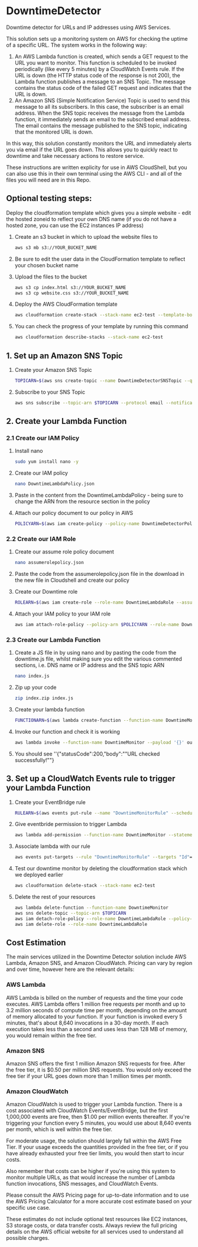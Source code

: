 # DowntimeDetector
Downtime detector for URLs and IP addresses using AWS Services. 

This solution sets up a monitoring system on AWS for checking the uptime of a specific URL. The system works in the following way: 

1. An AWS Lambda function is created, which sends a GET request to the URL you want to monitor. This function is scheduled to be invoked periodically (like every 5 minutes) by a CloudWatch Events rule. If the URL is down (the HTTP status code of the response is not 200), the Lambda function publishes a message to an SNS Topic. The message contains the status code of the failed GET request and indicates that the URL is down.
2. An Amazon SNS (Simple Notification Service) Topic is used to send this message to all its subscribers. In this case, the subscriber is an email address. When the SNS topic receives the message from the Lambda function, it immediately sends an email to the subscribed email address. The email contains the message published to the SNS topic, indicating that the monitored URL is down.

In this way, this solution constantly monitors the URL and immediately alerts you via email if the URL goes down. This allows you to quickly react to downtime and take necessary actions to restore service.

These instructions are written explicity for use in AWS CloudShell, but you can also use this in their own terminal using the AWS CLI - and all of the files you will need are in this Repo.

## Optional testing steps: 
Deploy the cloudformation template which gives you a simple website - edit the hosted zoneid to reflect your own DNS name (if you do not have a hosted zone, you can use the EC2 instances IP address)

1. Create an s3 bucket in which to upload the website files to 

    ```bash
    aws s3 mb s3://YOUR_BUCKET_NAME
    ```
   
2. Be sure to edit the user data in the CloudFormation template to reflect your chosen bucket name 
   
3. Upload the files to the bucket

    ```bash
    aws s3 cp index.html s3://YOUR_BUCKET_NAME
    aws s3 cp website.css s3://YOUR_BUCKET_NAME
    ```
   
4. Deploy the AWS CloudFormation template 

    ```bash
    aws cloudformation create-stack --stack-name ec2-test --template-body file://web-app-test.yaml --capabilities CAPABILITY_IAM
    ```
   
5. You can check the progress of your template by running this command 

    ```bash
    aws cloudformation describe-stacks --stack-name ec2-test 
    ```

## 1. Set up an Amazon SNS Topic 

1. Create your Amazon SNS Topic

    ```bash
    TOPICARN=$(aws sns create-topic --name DowntimeDetectorSNSTopic --query TopicArn --output text)
    ```
   
2. Subscribe to your SNS Topic

    ```bash
    aws sns subscribe --topic-arn $TOPICARN --protocol email --notification-endpoint your_email@gmail.com
    ```

## 2. Create your Lambda Function

### 2.1 Create our IAM Policy

1. Install nano

    ```bash
    sudo yum install nano -y
    ```
   
2. Create our IAM policy

    ```bash
    nano DowntimeLambdaPolicy.json
    ```
   
3. Paste in the content from the DowntimeLambdaPolicy - being sure to change the ARN from the resource section in the policy

4. Attach our policy document to our policy in AWS

    ```bash
    POLICYARN=$(aws iam create-policy --policy-name DowntimeDetectorPolicy --policy-document file://DowntimeLambdaPolicy.json --query Policy.Arn --output text)
    ```

### 2.2 Create our IAM Role

1. Create our assume role policy document

    ```bash
    nano assumerolepolicy.json
    ```
   
2. Paste the code from the assumerolepolicy.json file in the download in the new file in Cloudshell and create our policy

3. Create our Downtime role

    ```bash
    ROLEARN=$(aws iam create-role --role-name DowntimeLambdaRole --assume-role-policy-document file://assumerolepolicy.json --query Role.Arn --output text)
    ```
   
4. Attach your IAM policy to your IAM role

    ```bash
    aws iam attach-role-policy --policy-arn $POLICYARN --role-name DowntimeLambdaRole
    ```

### 2.3 Create our Lambda Function 

1. Create a JS file in by using nano and by pasting the code from the downtime.js file, whilst making sure you edit the various commented sections, i.e. DNS name or IP address and the SNS topic ARN

    ```bash
    nano index.js
    ```
   
2. Zip up your code

    ```bash
    zip index.zip index.js
    ```
   
3. Create your lambda function

    ```bash
    FUNCTIONARN=$(aws lambda create-function --function-name DowntimeMonitor --zip-file fileb://index.zip --handler index.handler --runtime nodejs14.x --role $ROLEARN --environment Variables={AWS_NODEJS_CONNECTION_REUSE_ENABLED=1} --output text --query 'FunctionArn')
    ```
   
4. Invoke our function and check it is working

    ```bash
    aws lambda invoke --function-name DowntimeMonitor --payload '{}' outputfile.txt && cat outputfile.txt
    ```
   
5. You should see ''{"statusCode":200,"body":"\"URL checked successfully!\""}

## 3. Set up a CloudWatch Events rule to trigger your Lambda Function

1. Create your EventBridge rule

    ```bash
    RULEARN=$(aws events put-rule --name "DowntimeMonitorRule" --schedule-expression "rate(1 minute)" --output text --query RuleArn)
    ```
   
2. Give eventbride permission to trigger Lambda 

    ```bash
    aws lambda add-permission --function-name DowntimeMonitor --statement-id "DowntimeMonitorRule" --action 'lambda:InvokeFunction' --principal events.amazonaws.com --source-arn $RULEARN
    ```
   
3. Associate lambda with our rule

    ```bash
    aws events put-targets --rule "DowntimeMonitorRule" --targets "Id"="1","Arn"="$FUNCTIONARN"
    ```
   
4. Test our downtime monitor by deleting the cloudformation stack which we deployed earlier

    ```bash
    aws cloudformation delete-stack --stack-name ec2-test
    ```
   
5. Delete the rest of your resources

    ```bash
    aws lambda delete-function --function-name DowntimeMonitor
    aws sns delete-topic --topic-arn $TOPICARN
    aws iam detach-role-policy --role-name DowntimeLambdaRole --policy-arn $POLICYARN
    aws iam delete-role --role-name DowntimeLambdaRole
    ```


## Cost Estimation

The main services utilized in the Downtime Detector solution include AWS Lambda, Amazon SNS, and Amazon CloudWatch. Pricing can vary by region and over time, however here are the relevant details:

### AWS Lambda 

AWS Lambda is billed on the number of requests and the time your code executes. AWS Lambda offers 1 million free requests per month and up to 3.2 million seconds of compute time per month, depending on the amount of memory allocated to your function. If your function is invoked every 5 minutes, that's about 8,640 invocations in a 30-day month. If each execution takes less than a second and uses less than 128 MB of memory, you would remain within the free tier.

### Amazon SNS 

Amazon SNS offers the first 1 million Amazon SNS requests for free. After the free tier, it is $0.50 per million SNS requests. You would only exceed the free tier if your URL goes down more than 1 million times per month.

### Amazon CloudWatch 

Amazon CloudWatch is used to trigger your Lambda function. There is a cost associated with CloudWatch Events/EventBridge, but the first 1,000,000 events are free, then $1.00 per million events thereafter. If you're triggering your function every 5 minutes, you would use about 8,640 events per month, which is well within the free tier.

For moderate usage, the solution should largely fall within the AWS Free Tier. If your usage exceeds the quantities provided in the free tier, or if you have already exhausted your free tier limits, you would then start to incur costs.

Also remember that costs can be higher if you're using this system to monitor multiple URLs, as that would increase the number of Lambda function invocations, SNS messages, and CloudWatch Events.

Please consult the AWS Pricing page for up-to-date information and to use the AWS Pricing Calculator for a more accurate cost estimate based on your specific use case.

These estimates do not include optional test resources like EC2 instances, S3 storage costs, or data transfer costs. Always review the full pricing details on the AWS official website for all services used to understand all possible charges.

